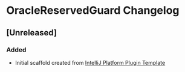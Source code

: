 <!-- Keep a Changelog guide -> https://keepachangelog.com -->

# OracleReservedGuard Changelog

## [Unreleased]
### Added
- Initial scaffold created from [IntelliJ Platform Plugin Template](https://github.com/JetBrains/intellij-platform-plugin-template)
